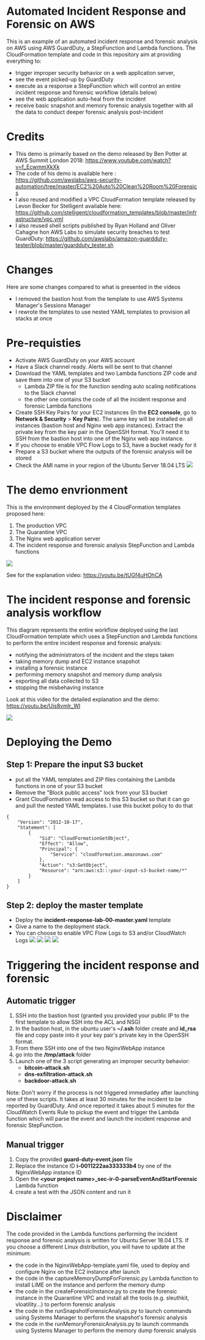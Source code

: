 # Automated Incident Response and Forensic on AWS
This is an example of an automated incident response and forensic analysis on AWS using AWS GuardDuty, a StepFunction and Lambda functions. The CloudFormation template and code in this repository aim at providing everything to:
* trigger improper security behavior on a web application server, 
* see the event picked-up by GuardDuty
* execute as a response a StepFunction which will control an entire incident response and forensic workflow (details below)
* see the web application auto-heal from the incident
* receive basic snapshot and memory forensic analysis together with all the data to conduct deeper forensic analysis post-incident

# Credits
* This demo is primarily based on the demo released by Ben Potter at AWS Summit London 2018: https://www.youtube.com/watch?v=f_EcwmmXkXk
* The code of his demo is available here : https://github.com/awslabs/aws-security-automation/tree/master/EC2%20Auto%20Clean%20Room%20Forensics
* I also reused and modified a VPC CloudFormation template released by Levon Becker for Stelligent available here: https://github.com/stelligent/cloudformation_templates/blob/master/infrastructure/vpc.yml
* I also reused shell scripts published by Ryan Holland and Oliver Cahagne hon AWS Labs to simulate security breaches to test GuardDuty: https://github.com/awslabs/amazon-guardduty-tester/blob/master/guardduty_tester.sh

# Changes
Here are some changes compared to what is presented in the videos
* I removed the bastion host from the template to use AWS Systems Manager's Sessions Manager
* I rewrote the templates to use nested YAML templates to provision all stacks at once

# Pre-requisties
* Activate AWS GuardDuty on your AWS account
* Have a Slack channel ready. Alerts will be sent to that channel
* Download the YAML templates and two Lambda functions ZIP code and save them into one of your S3 bucket
  * Lambda ZIP file is for the function sending auto scaling notifications to the Slack channel
  * the other one contains the code of all the incident response and forensic Lambda functions
* Create SSH Key Pairs for your EC2 instances (In the __EC2 console__, go to __Network & Security__ > __Key Pairs__). The same key will be installed on all instances (bastion host and Nginx web app instances). Extract the private key from the key pair in the OpenSSH format. You'll need it to SSH from the bastion host into one of the Nginx web app instance.
* If you choose to enable VPC Flow Logs to S3, have a bucket ready for it
* Prepare a S3 bucket where the outputs of the forensic analysis will be stored
* Check the AMI name in your region of the Ubuntu Server 18.04 LTS 
![](images/ami-name.jpg)

# The demo envrionment
This is the environment deployed by the 4 CloudFormation templates proposed here:
1. The production VPC 
2. The Quarantine VPC
3. The Nginx web application server
4. The incident response and forensic analysis StepFunction and Lambda functions

![](images/architecture-diagram.jpg)

See for the explanation video: https://youtu.be/tUGf4uHOhCA

# The incident response and forensic analysis workflow 
This diagram represents the entire workflow deployed using the last CloudFormation template which uses a StepFunction and Lambda functions to perform the entire incident response and forensic analysis:
* notifying the administrators of the incident and the steps taken
* taking memory dump and EC2 instance snapshot
* installing a forensic instance
* performing memory snapshot and memory dump analysis
* exporting all data collected to S3
* stopping the misbehaving instance

Look at this video for the detailed explanation and the demo: https://youtu.be/Uis8vmlr_WI

![](images/incident-response-workflow.jpg)

# Deploying the Demo
## Step 1: Prepare the input S3 bucket
* put all the YAML templates and ZIP files containing the Lambda functions in one of your S3 bucket
* Remove the "Block public access" lock from your S3 bucket
* Grant CloudFormation read access to this S3 bucket so that it can go and pull the nested YAML templates. I use this bucket policy to do that
```
{
    "Version": "2012-10-17",
    "Statement": [
        {
            "Sid": "CloudFormationGetObject",
            "Effect": "Allow",
            "Principal": {
                "Service": "cloudformation.amazonaws.com"
            },
            "Action": "s3:GetObject",
            "Resource": "arn:aws:s3:::your-input-s3-bucket-name/*"
        }
    ]
}
```
## Step 2: deploy the master template
* Deploy the __incident-response-lab-00-master.yaml__ template
* Give a name to the deployment stack.
* You can choose to enable VPC Flow Logs to S3 and/or CloudWatch Logs
![](images/template1.jpg)
![](images/template2.jpg)
![](images/template3.jpg)
![](images/template4.jpg)
# Triggering the incident response and forensic
## Automatic trigger
1. SSH into the bastion host (granted you provided your public IP to the first template to allow SSH into the ACL and NSG)
2. In the bastion host, in the ubuntu user's __~/.ssh__ folder create and __id_rsa__ file and copy paste into it your key pair's private key in the OpenSSH format.
3. From there SSH into one of the two NginxWebApp instance
4. go into the __/tmp/attack__ folder
5. Launch one of the 3 script generating an improper security behavior:
   * __bitcoin-attack.sh__
   * __dns-exfiltration-attack.sh__
   * __backdoor-attack.sh__

Note: Don't worry if the process is not triggered immediatley after launching one of these scripts. It takes at least 30 minutes for the incident to be reported by GuardDuty. And once reported it takes about 5 minutes for the CloudWatch Events Rule to pickup the event and trigger the Lambda function which will parse the event and launch the incident response and forensic StepFunction.
## Manual trigger
1. Copy the provided __guard-duty-event.json__ file
2. Replace the instance ID __i-0011222aa333333b4__ by one of the NginxWebApp instance ID
3. Open the __\<your project name\>\_sec-ir-0-parseEventAndStartForensic__ Lambda function
4. create a test with the JSON content and run it
# Disclaimer
The code provided in the Lambda functions performing the incident response and forensic analysis is written for Ubuntu Server 18.04 LTS. If you choose a different Linux distribution, you will have to update at the minimum:
* the code in the NginxWebApp-template.yaml file, used to deploy and configure Nginx on the EC2 instance after launch
* the code in the captureMemoryDumpForForensic.py Lambda function to install LiME on the instance and perform the memory dump
* the code in the createForensicInstance.py to create the forensic instance in the Quarantine VPC and install all the tools (e.g. sleuthkit, vloatility...) to perform forensic analysis
* the code in the runSnapshotForensicAnalysis.py to launch commands using Systems Manager to perform the snapshot's forensic analysis
* the code in the runMemoryForensicAnalysis.py to launch commands using Systems Manager to perform the memory dump forensic analysis
